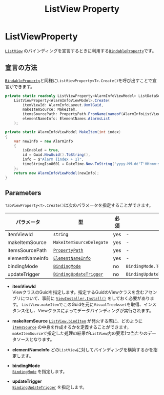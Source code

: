 ﻿---
title: ListView Property
---

# ListViewProperty

[`ListView`](https://docs.unity3d.com/Manual/UIE-uxml-element-ListView.html)
のバインディングを宣言するときに利用する[`BindableProperty`](bindable-property.md)です。

## 宣言の方法

[`BindableProperty`](bindable-property.md)と同様に`ListViewProperty<T>.Create()`を呼び出すことで宣言ができます。

```csharp
private static readonly ListViewProperty<AlarmInfoViewModel> ListDataSourceProperty =
    ListViewProperty<AlarmInfoViewModel>.Create(
        itemViewId: AlarmInfoLayout.UxmlGuid,
        makeItemSource: MakeItem,
        itemsSourcePath: PropertyPath.FromName(nameof(AlarmInfoListViewModel.Current)),
        elementNameInfo: ElementNames.AlarmsList
    );

private static AlarmInfoViewModel MakeItem(int index)
{
    var newInfo = new AlarmInfo
    {
        isEnabled = true,
        id = Guid.NewGuid().ToString(),
        info = $"Alarm {index + 1}",
        timeStringIso8601 = DateTime.Now.ToString("yyyy-MM-dd'T'HH:mm:sszzz"),
    };
    return new AlarmInfoViewModel(newInfo);
}
```

## Parameters

`TabViewProperty<T>.Create()`は次のパラメータを指定することができます。

| パラメータ           | 型                                                                                                       | 必須  | 初期値                                    |
|-----------------|---------------------------------------------------------------------------------------------------------|-----|----------------------------------------|
| itemViewId      | `string`                                                                                                | yes | -                                      |
| makeItemSource  | `MakeItemSourceDelegate`                                                                                | yes | -                                      |
| itemsSourcePath | [`PropertyPath`](https://docs.unity3d.com/ScriptReference/Unity.Properties.PropertyPath.html)           | yes | -                                      |
| elementNameInfo | [`ElementNameInfo`](../source-generation/view-source-generation.md#ElementNameInfo)                                       | yes | -                                      |
| bindingMode     | [`BindingMode`](https://docs.unity3d.com/ScriptReference/UIElements.BindingMode.html)                   | no  | `BindingMode.ToTarget`                 |
| updateTrigger   | [`BindingUpdateTrigger`](https://docs.unity3d.com/ScriptReference/UIElements.BindingUpdateTrigger.html) | no  | `BindingUpdateTrigger.OnSourceChanged` |

- **itemViewId**  
  ViewクラスのGuidを指定します。指定するGuidのViewクラスを含むアセンブリについて、事前に
  [`ViewInstaller.Install()`](../source-generation/view-installer.md#install)
  をしておく必要があります。
  `ListView.makeItem`でこのGuidを元に`VisualTreeAsset`を取得、インスタンス化し、Viewクラスによってデータバインディングが実行されます。

- **makeItemSource**
  [`ListView.bindItem`](https://docs.unity3d.com/ScriptReference/UIElements.ListView-bindItem.html)
  が発火する際に、どのように
  [`itemsSource`](https://docs.unity3d.com/ScriptReference/UIElements.BaseVerticalCollectionView-itemsSource.html)
  の中身を作成するかを定義することができます。  
  `makeItemSource`で指定した処理の結果が`ListView`内の要素1つ当たりのデータソースとなります。

- **elementNameInfo**
  どの`ListView`に対してバインディングを構築するかを指定します。

- **bindingMode**  
  [`BindingMode`](https://docs.unity3d.com/ScriptReference/UIElements.BindingMode.html) を指定します。

- **updateTrigger**  
  [`BindingUpdateTrigger`](https://docs.unity3d.com/ScriptReference/UIElements.BindingUpdateTrigger.html) を指定します。